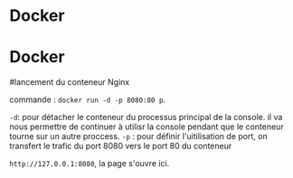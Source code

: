 # Docker
# Docker

#lancement du conteneur Nginx 

commande : `docker run -d -p 8080:80 p`.

`-d`: pour détacher le conteneur du processus principal de la console. 
 il va nous permettre de continuer à utilisr la console pendant que le conteneur 
 tourne sur un autre proccess. 
`-p` : pour définir l'uitilisation de port, on transfert le trafic du port 8080 vers le port 80 du conteneur 

  `http://127.0.0.1:8080`, la page s'ouvre ici.
